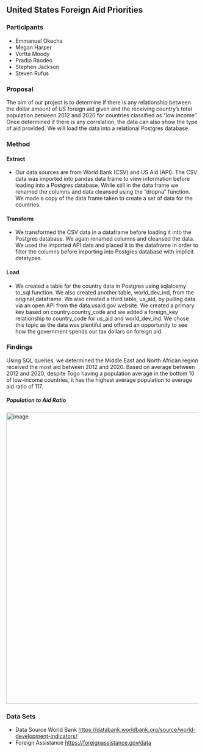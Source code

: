 ## United States Foreign Aid Priorities

### Participants
* Emmanuel Okecha
* Megan Harper
* Vertta Moody
* Pradip Raodeo
* Stephen Jackson
* Steven Rufus

### Proposal
The aim of our project is to determine if there is any relationship between the dollar amount of US foreign aid given and the receiving country’s total population between 2012 and 2020 for countries classified as “low income”. Once determined if there is any correlation, the data can also show the type of aid provided. We will load the data into a relational Postgres database.

### Method
#### Extract
* Our data sources are from World Bank (CSV) and US Aid (API). The CSV data was imported into pandas data frame to view information before loading into a Postgres database. While still in the data frame we renamed the columns and data cleansed using the “dropna” function. We made a copy of the data frame taken to create a set of data for the countries.
#### Transform
* We transformed the CSV data in a dataframe before loading it into the Postgres database. We again renamed columns and cleansed the data. We used the imported API data and placed it to the dataframe in order to filter the columns before importing into Postgres database with implicit datatypes.
#### Load
* We created a table for the country data in Postgres using sqlalcemy to_sql function. We also created another table, world_dev_ind, from the original dataframe. We also created a third table, us_aid, by pulling data via an open API from the data.usaid.gov website. We created a primary key based on country.country_code and we added a foreign_key relationship to country_code for us_aid and world_dev_ind. We chose this topic as the data was plentiful and offered an opportunity to see how the government spends our tax dollars on foreign aid.

### Findings
Using SQL queries, we determined the Middle East and North African region received the most aid between 2012 and 2020. Based on average between 2012 and 2020, despite Togo having a population average in the bottom 10 of low-income countries, it has the highest average population to average aid ratio of 117. 

##### Population to Aid Ratio
<img width="763" alt="image" src="https://user-images.githubusercontent.com/75756974/189260168-a72ce993-ca29-4d19-bd52-03a2c5b1c66d.png">



### Data Sets
* Data Source World Bank https://databank.worldbank.org/source/world-development-indicators/
* Foreign Assistance https://foreignassistance.gov/data



